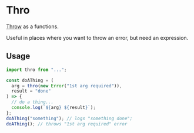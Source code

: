 # Thro

[Throw](https://developer.mozilla.org/en-US/docs/Web/JavaScript/Reference/Statements/throw) as a functions.

Useful in places where you want to throw an error, but need an expression.

## Usage

```javascript
import thro from "...";

const doAThing = (
  arg = thro(new Error("1st arg required")),
  result = "done"
) => {
  // do a thing...
  console.log(`${arg} ${result}`);
};
doAThing("something"); // logs "something done";
doAThing(); // throws "1st arg required" error
```

